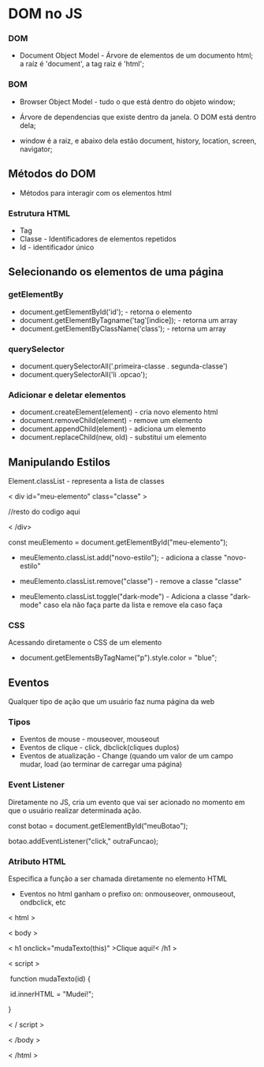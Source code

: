 # DOM no JS



### DOM

- Document Object Model - Árvore de elementos de um documento html; a raíz é 'document', a tag raiz é 'html';

### BOM

- Browser Object Model - tudo o que está dentro do objeto window;
- Árvore de dependencias que existe dentro da janela. O DOM está dentro dela;

- window é a raiz, e abaixo dela estão document, history, location, screen, navigator;



## Métodos do DOM

- Métodos para interagir com os elementos html

### Estrutura HTML

- Tag
- Classe - Identificadores de elementos repetidos
- Id - identificador único

## Selecionando os elementos de uma página

### getElementBy

- document.getElementById('id'); - retorna o elemento
- document.getElementByTagname('tag'[indice]); - retorna um array
- document.getElementByClassName('class');  - retorna um array

### querySelector

- document.querySelectorAll('.primeira-classe . segunda-classe')
- document.querySelectorAll('li .opcao');

### Adicionar e deletar elementos

- document.createElement(element) - cria novo elemento html
- document.removeChild(element) - remove um elemento
- document.appendChild(element) - adiciona um elemento
- document.replaceChild(new, old) - substitui um elemento

## Manipulando Estilos

Element.classList - representa a lista de classes

< div id="meu-elemento" class="classe" >

//resto do codigo aqui

< /div>

const meuElemento = document.getElementById("meu-elemento");

- meuElemento.classList.add("novo-estilo"); - adiciona a classe "novo-estilo"

- meuElemento.classList.remove("classe") - remove a classe "classe"

- meuElemento.classList.toggle("dark-mode") - Adiciona a classe "dark-mode" caso ela não faça parte da lista e remove ela caso faça

### CSS

Acessando diretamente o CSS de um elemento

- document.getElementsByTagName("p").style.color = "blue";

## Eventos

Qualquer tipo de ação que um usuário faz numa página da web



### Tipos

- Eventos de mouse - mouseover, mouseout
- Eventos de clique - click, dbclick(cliques duplos)
- Eventos de atualização - Change (quando um valor de um campo mudar, load (ao terminar de carregar uma página)

### Event Listener

Diretamente no JS, cria um evento que vai ser acionado no momento em que o usuário realizar determinada ação.

const botao = document.getElementById("meuBotao");

botao.addEventListener("click," outraFuncao);

### Atributo HTML

Especifica a função a ser chamada diretamente no elemento HTML

- Eventos no html ganham o prefixo on: onmouseover, onmouseout, ondbclick, etc

< html >

< body >

< h1 onclick="mudaTexto(this)" >Clique aqui!< /h1 >

< script >

​	function mudaTexto(id) {

​	id.innerHTML = "Mudei!";

}

< / script >

< /body >

< /html >





